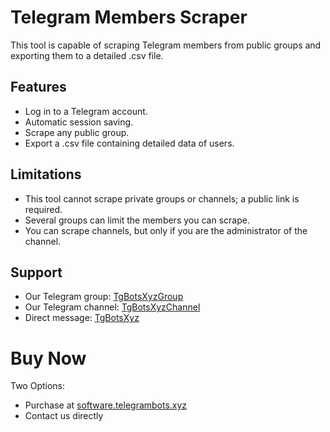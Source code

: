 # Telegram Members Scraper

This tool is capable of scraping Telegram members from public groups and exporting them to a detailed .csv file.

## Features
- Log in to a Telegram account.
- Automatic session saving.
- Scrape any public group.
- Export a .csv file containing detailed data of users.

## Limitations
- This tool cannot scrape private groups or channels; a public link is required.
- Several groups can limit the members you can scrape.
- You can scrape channels, but only if you are the administrator of the channel.

## Support
- Our Telegram group: [TgBotsXyzGroup](https://t.me/TgBotsXyzGroup)
- Our Telegram channel: [TgBotsXyzChannel](https://t.me/TgBotsXyzChannel)
- Direct message: [TgBotsXyz](https://t.me/TgBotsXyz)

# Buy Now
Two Options:
- Purchase at [software.telegrambots.xyz](https://software.telegrambots.xyz)
- Contact us directly
